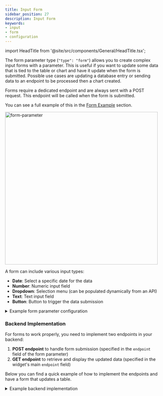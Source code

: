 ```yaml
---
title: Input Form
sidebar_position: 27
description: Input Form
keywords:
- input
- form
- configuration
---
```


import HeadTitle from '@site/src/components/General/HeadTitle.tsx';

<HeadTitle title="Input Form | OpenBB Workspace Docs" />


The form parameter type (`"type": "form"`) allows you to create complex input forms with a parameter. This is useful if you want to update some data that is tied to the table or chart and have it update when the form is submitted. Possible use cases are updating a database entry or sending data to an endpoint to be processed then a chart created.

Forms require a dedicated endpoint and are always sent with a POST request. This endpoint will be called when the form is submitted.

You can see a full example of this in the [Form Example](https://github.com/OpenBB-finance/backend-examples-for-openbb-workspace/tree/main/advanced_examples/form_parameter) section.

<img className="pro-border-gradient" width="500" alt="form-parameter" src="https://openbb-assets.s3.us-east-1.amazonaws.com/docs/pro/form-parameter.png" />

A form can include various input types:

- **Date**: Select a specific date for the data
- **Number**: Numeric input field
- **Dropdown**: Selection menu (can be populated dynamically from an API)
- **Text**: Text input field
- **Button**: Button to trigger the data submission

<details>
<summary mdxType="summary">Example form parameter configuration</summary>

```json
{
  "form_submit_widget": {
    "name": "Financial Entry Form",
    "description": "Example of a financial data entry form",
    "category": "forms",
    "searchCategory": "form",
    "endpoint": "all_forms",
    "type": "table",
    "gridData": {
      "w": 20,
      "h": 9
    },
    "params": [
      {
        "paramName": "form",
        "description": "Form example",
        "type": "form",
        "endpoint": "form_submit",
        "inputParams": [
          {
            "paramName": "client_first_name",
            "type": "text",
            "value": "",
            "label": "First Name",
            "description": "Client's first name"
          },
          {
            "paramName": "client_last_name",
            "type": "text",
            "value": "",
            "label": "Last Name",
            "description": "Client's last name"
          },
          {
            "paramName": "investment_types",
            "type": "text",
            "value": null,
            "label": "Investment Types",
            "description": "Selected investment vehicles",
            "multiSelect": true,
            "options": [
              {
                "label": "Stocks",
                "value": "stocks"
              },
              {
                "label": "Bonds",
                "value": "bonds"
              },
              {
                "label": "Mutual Funds",
                "value": "mutual_funds"
              },
              {
                "label": "ETFs",
                "value": "etfs"
              },
              {
                "label": "Real Estate",
                "value": "real_estate"
              },
              {
                "label": "Commodities",
                "value": "commodities"
              },
              {
                "label": "Cryptocurrency",
                "value": "cryptocurrency"
              },
              {
                "label": "Options",
                "value": "options"
              },
              {
                "label": "Futures",
                "value": "futures"
              },
              {
                "label": "Retirement Accounts",
                "value": "retirement_accounts"
              },
              {
                "label": "CDs",
                "value": "cds"
              }
            ]
          },
          {
            "paramName": "risk_profile",
            "type": "text",
            "value": "",
            "label": "Risk Profile",
            "description": "Client risk tolerance assessment"
          },
          {
            "paramName": "add_record",
            "type": "button",
            "value": true,
            "label": "Add Client",
            "description": "Add client record"
          },
          {
            "paramName": "update_record",
            "type": "button",
            "value": true,
            "label": "Update Client",
            "description": "Update client record"
          }
        ]
      }
    ]
  }
}
```

</details>

### Backend Implementation

For forms to work properly, you need to implement two endpoints in your backend:

1. **POST endpoint** to handle form submission (specified in the `endpoint` field of the form parameter)
2. **GET endpoint** to retrieve and display the updated data (specified in the widget's main `endpoint` field)

Below you can find a quick example of how to implement the endpoints and have a form that updates a table.

<details>
<summary mdxType="summary">Example backend implementation</summary>

```python
...
ALL_FORMS = []

# Submit form endpoint to handle the form submission
@app.post("/form_submit")
async def form_submit(params: dict) -> JSONResponse:
    global ALL_FORMS
    
    # Check if first name and last name are provided
    if not params.get("client_first_name") or not params.get("client_last_name"):
        # IMPORTANT: Even with a 400 status code, the error message is passed to the frontend
        # and can be displayed to the user in the OpenBB widget
        return JSONResponse(
            status_code=400,
            content={"error": "Client first name and last name are required"}
        )
    
    # Check if investment types and risk profile are provided
    if not params.get("investment_types") or not params.get("risk_profile"):
        return JSONResponse(
            status_code=400,
            content={"error": "Investment types and risk profile are required"}
        )

    # Check if add_record or update_record is provided
    add_record = params.pop("add_record", None)
    if add_record:
        ALL_FORMS.append(
            {k: ",".join(v) if isinstance(v, list) else v for k, v in params.items()}
        )
    update_record = params.pop("update_record", None)
    if update_record:
        for record in ALL_FORMS:
            if record["client_first_name"] == params.get("client_first_name") and record[
                "client_last_name"
            ] == params.get("client_last_name"):
                record.update(params)
    
    # IMPORTANT: The OpenBB Workspace only checks for a 200 status code from this endpoint
    # The actual content returned doesn't matter for the widget refresh mechanism
    # After a successful submission, Workspace will automatically refresh the widget
    # by calling the GET endpoint defined in the widget configuration
    return JSONResponse(content={"success": True})


# Get all forms
@app.get("/all_forms")
async def all_forms() -> list:
    print(ALL_FORMS)
    # IMPORTANT: This GET endpoint is called by the OpenBB widget after form submission
    # The widget refresh mechanism works by:
    # 1. User submits form (POST to /form_submit)
    # 2. If POST returns 200, widget automatically refreshes
    # 3. Widget refresh calls this GET endpoint to fetch updated data
    # 4. This function must return ALL data needed to display the updated widget
    return (
        ALL_FORMS
        if ALL_FORMS
        else [
            {"client_first_name": None, "client_last_name": None, "investment_types": None, "risk_profile": None}
        ]
    )
```

</details>
